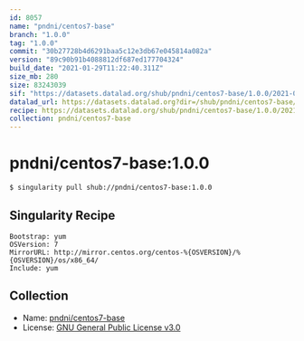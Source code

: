 ```yaml
---
id: 8057
name: "pndni/centos7-base"
branch: "1.0.0"
tag: "1.0.0"
commit: "30b27728b4d6291baa5c12e3db67e045814a082a"
version: "89c90b91b4088812df687ed177704324"
build_date: "2021-01-29T11:22:40.311Z"
size_mb: 280
size: 83243039
sif: "https://datasets.datalad.org/shub/pndni/centos7-base/1.0.0/2021-01-29-30b27728-89c90b91/89c90b91b4088812df687ed177704324.simg"
datalad_url: https://datasets.datalad.org?dir=/shub/pndni/centos7-base/1.0.0/2021-01-29-30b27728-89c90b91/
recipe: https://datasets.datalad.org/shub/pndni/centos7-base/1.0.0/2021-01-29-30b27728-89c90b91/Singularity
collection: pndni/centos7-base
---
```


# pndni/centos7-base:1.0.0

```bash
$ singularity pull shub://pndni/centos7-base:1.0.0
```

## Singularity Recipe

```singularity
Bootstrap: yum
OSVersion: 7
MirrorURL: http://mirror.centos.org/centos-%{OSVERSION}/%{OSVERSION}/os/x86_64/
Include: yum
```

## Collection

 - Name: [pndni/centos7-base](https://github.com/pndni/centos7-base)
 - License: [GNU General Public License v3.0](https://api.github.com/licenses/gpl-3.0)

